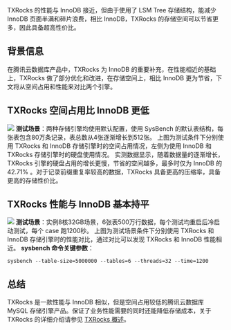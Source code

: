 TXRocks 的性能与 InnoDB 接近，但由于使用了 LSM Tree 存储结构，能减少 InnoDB ⻚⾯半满和碎⽚浪费，相⽐ InnoDB，TXRocks 的存储空间可以节省更多，因此具备超高性价比。

## 背景信息
在腾讯云数据库产品中，TXRocks 为 InnoDB 的重要补充，在性能相近的基础上，TXRocks 做了部分优化和改进，在存储空间上，相比 InnoDB 更为节省，下文将从空间占用和性能来对比两个引擎。

## TXRocks 空间占用比 InnoDB 更低
![](https://qcloudimg.tencent-cloud.cn/raw/d8ec22c0b4cd35ad50f031f70db29b24.png)
**测试场景**：两种存储引擎均使用默认配置，使用 SysBench 的默认表结构，每张表包含80万条记录，表总数从4张逐渐增长到512张。
上图为测试条件下分别使用 TXRocks 和 InnoDB 存储引擎时的空间占用情况，左侧为使用 InnoDB 和 TXRocks 存储引擎时的硬盘使用情况。
实测数据显示，随着数据量的逐渐增长，TXRocks 引擎的硬盘占用的增长更慢，节省的空间越多，最多时仅为 InnoDB 的42.71% 。对于记录前缀重复率较高的数据，TXRocks 具备更高的压缩率，具备更高的存储性价比。

## TXRocks 性能与 InnoDB 基本持平
![](https://qcloudimg.tencent-cloud.cn/raw/94a2e715d6549b1232306a49e31b5869.png)
**测试场景**：实例8核32GB场景，6张表500万⾏数据，每个测试均重启后冷启动测试，每个 case 跑1200秒。
上图为测试场景条件下分别使用 TXRocks 和 InnoDB 存储引擎时的性能对比，通过对比可以发现 TXRocks 和 InnoDB 性能相近。
**sysbench 命令关键参数**：
```
sysbench --table-size=5000000 --tables=6 --threads=32 --time=1200
```

## 总结
TXRocks 是一款性能与 InnoDB 相似，但是空间占用较低的腾讯云数据库 MySQL 存储引擎产品。保证了业务性能需要的同时还能降低存储成本，关于 TXRocks 的详细介绍请参见 [TXRocks 概述](https://cloud.tencent.com/document/product/236/71455)。
